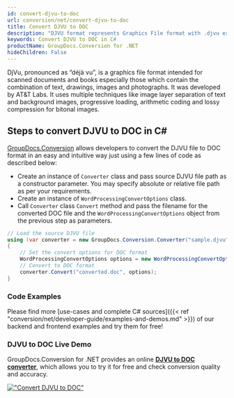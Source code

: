 ```yaml
---
id: convert-djvu-to-doc
url: conversion/net/convert-djvu-to-doc
title: Convert DJVU to DOC
description: "DJVU format represents Graphics File format with .djvu extension. Learn how to convert DJVU to DOC file programmatically in C# language using GroupDocs.Conversion for .NET library."
keywords: Convert DJVU to DOC in C#
productName: GroupDocs.Conversion for .NET
hideChildren: False
---
```


DjVu, pronounced as “déjà vu”, is a graphics file format intended for scanned documents and books especially those which contain the combination of text, drawings, images and photographs. It was developed by AT&T Labs. It uses multiple techniques like image layer separation of text and background images, progressive loading, arithmetic coding and lossy compression for bitonal images.

## Steps to convert DJVU to DOC in C#

[GroupDocs.Conversion](https://products.groupdocs.com/conversion/net) allows developers to convert the DJVU file to DOC format in an easy and intuitive way just using a few lines of code as described below:

* Create an instance of `Converter` class and pass source DJVU file path as a constructor parameter. You may specify absolute or relative file path as per your requirements. 
* Create an instance of `WordProcessingConvertOptions` class.
* Call `Converter` class `Convert` method and pass the filename for the converted DOC file and the `WordProcessingConvertOptions` object from the previous step as parameters.

```csharp
// Load the source DJVU file
using (var converter = new GroupDocs.Conversion.Converter("sample.djvu"))
{
    // Set the convert options for DOC format
    WordProcessingConvertOptions options = new WordProcessingConvertOptions();
    // Convert to DOC format
    converter.Convert("converted.doc", options);
}
```

### Code Examples

Please find more [use-cases and complete C# sources]({{< ref "conversion/net/developer-guide/examples-and-demos.md" >}}) of our backend and frontend examples and try them for free!

### DJVU to DOC Live Demo

GroupDocs.Conversion for .NET provides an online [**DJVU to DOC converter**](https://products.groupdocs.app/conversion/djvu-to-doc), which allows you to try it for free and check conversion quality and accuracy.

[!["Convert DJVU to DOC"](conversion/net/images/convert-djvu-to-doc.png)](https://products.groupdocs.app/conversion/djvu-to-doc)